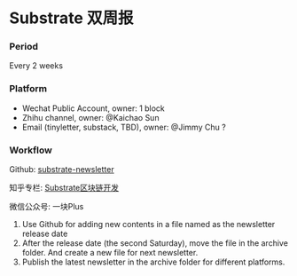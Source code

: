 # Substrate 双周报

### Period

Every 2 weeks

### Platform

- Wechat Public Account, owner: 1 block
- Zhihu channel, owner: @Kaichao Sun
- Email (tinyletter, substack, TBD), owner: @Jimmy Chu ?

### Workflow

Github: [substrate-newsletter](https://github.com/ParityAsia/substrate-newsletter)

知乎专栏: [Substrate区块链开发](https://zhuanlan.zhihu.com/substrate)

微信公众号: 一块Plus

1. Use Github for adding new contents in a file named as the newsletter release date
2. After the release date (the second Saturday), move the file in the archive folder. And create a new file for next newsletter.
3. Publish the latest newsletter in the archive folder for different platforms.